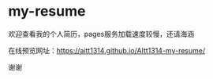 # my-resume

欢迎查看我的个人简历，pages服务加载速度较慢，还请海涵

在线预览网址：https://aitt1314.github.io/AItt1314-my-resume/

谢谢
